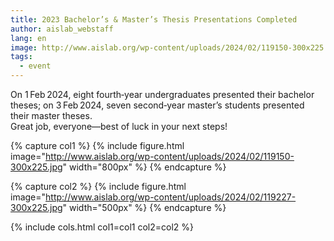 ```yaml
---
title: 2023 Bachelor’s & Master’s Thesis Presentations Completed
author: aislab_webstaff
lang: en
image: http://www.aislab.org/wp-content/uploads/2024/02/119150-300x225.jpg
tags:
  - event
---
```


On 1 Feb 2024, eight fourth‑year undergraduates presented their bachelor theses; on 3 Feb 2024, seven second‑year master’s students presented their master theses.  
Great job, everyone—best of luck in your next steps!

{% capture col1 %}
{%
  include figure.html
  image="http://www.aislab.org/wp-content/uploads/2024/02/119150-300x225.jpg"
  width="800px"
%}
{% endcapture %}

{% capture col2 %}
{%
  include figure.html
  image="http://www.aislab.org/wp-content/uploads/2024/02/119227-300x225.jpg"
  width="500px"
%}
{% endcapture %}

{% include cols.html col1=col1 col2=col2 %}
